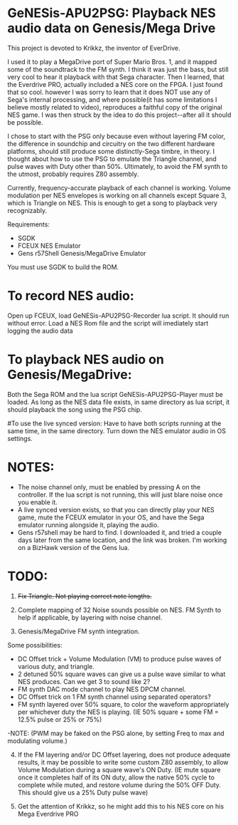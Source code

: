 # GeNESis-APU2PSG: Playback NES audio data on Genesis/Mega Drive

This project is devoted to Krikkz, the inventor of EverDrive.  

I used it to play a MegaDrive port of Super Mario Bros. 1, and it mapped some of the soundtrack to the FM synth. I think it was just the bass, but still very cool to hear it playback with that Sega character. Then I learned, that the Everdrive PRO, actually included a NES core on the FPGA. I just found that so cool. however I was sorry to learn that it does NOT use any of Sega's internal processing, and where possible(it has some limitations I believe mostly related to video), reproduces a faithful copy of the original NES game. I was then struck by the idea to do this project--after all it should be possible. 

I chose to start with the PSG only because even without layering FM color, the difference in soundchip and circuitry on the two different hardware platforms, should still produce some distinctly-Sega timbre, in theory. I thought about how to use the PSG to emulate the Triangle channel, and pulse waves with Duty other than 50%. Ultimately, to avoid the FM synth to the utmost, probably requires Z80 assembly.

Currently, frequency-accurate playback of each channel is working. Volume modulation per NES envelopes is working on all channels except Square 3, which is Triangle on NES.  This is enough to get a song to playback very recognizably.   


Requirements:
- SGDK
- FCEUX NES Emulator
- Gens r57Shell Genesis/MegaDrive Emulator

You must use SGDK to build the ROM.

# To record NES audio:
Open up FCEUX, load GeNESis-APU2PSG-Recorder lua script. It should run without error. 
Load a NES Rom file and the script will imediately start logging the audio data

# To playback NES audio on Genesis/MegaDrive:
Both the Sega ROM and the lua script GeNESis-APU2PSG-Player must be loaded. 
As long as the NES data file exists, in same directory as lua script, it should playback the song using the PSG chip.

#To use the live synced version:
Have to have both scripts running at the same time, in the same directory. Turn down the NES emulator audio in OS settings.


# NOTES:

- The noise channel only, must be enabled by pressing A on the controller. If the lua script is not running, this will just blare noise once you enable it.
- A live synced version exists, so that you can directly play your NES game, mute the FCEUX emulator in your OS, and have the Sega emulator running alongside it, playing the audio.
- Gens r57shell may be hard to find. I downloaded it, and tried a couple days later from the same location, and the link was broken.  I'm working on a BizHawk version of the Gens lua.

# TODO:
1. <s>Fix Triangle. Not playing correct note lengths.</s>
2. Complete mapping of 32 Noise sounds possible on NES. FM Synth to help if applicable, by layering with noise channel.

3. Genesis/MegaDrive FM synth integration.
   
  Some possibilities:
  
  - DC Offset trick + Volume Modulation (VM) to produce pulse waves of various duty, and triangle. 
  - 2 detuned 50% square waves can give us a pulse wave similar to what NES produces. Can we get 3 to sound like 2?
  - FM synth DAC mode channel to play NES DPCM channel.
  - DC Offset trick on 1 FM synth channel using separated operators?
  - FM synth layered over 50% square, to color the waveform appropriately per whichever duty the NES is playing.  (IE 50% square + some FM = 12.5% pulse or 25% or 75%)

   -NOTE:  (PWM may be faked on the PSG alone, by setting Freq to max and modulating volume.)
      
4. If the FM layering and/or DC Offset layering, does not produce adequate results, it may be possible to write some custom Z80 assembly, to allow Volume Modulation during a square wave's ON Duty. (IE mute square once it completes half of its ON duty, allow the native 50% cycle to complete while muted, and restore volume during the 50% OFF Duty. This should give us a 25% Duty pulse wave)

5.  Get the attention of Krikkz, so he might add this to his NES core on his Mega Everdrive PRO
